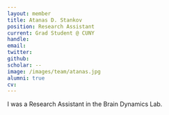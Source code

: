 ```yaml
---
layout: member
title: Atanas D. Stankov
position: Research Assistant
current: Grad Student @ CUNY
handle: 
email: 
twitter: 
github: 
scholar: --
image: /images/team/atanas.jpg
alumni: true
cv: 
---
```


I was a Research Assistant in the Brain Dynamics Lab. 